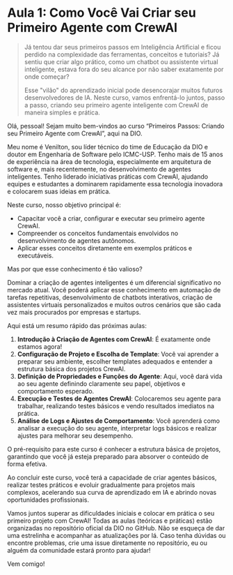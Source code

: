 # Aula 1: Como Você Vai Criar seu Primeiro Agente com CrewAI

> Já tentou dar seus primeiros passos em Inteligência Artificial e ficou perdido na complexidade das ferramentas, conceitos e tutoriais? Já sentiu que criar algo prático, como um chatbot ou assistente virtual inteligente, estava fora do seu alcance por não saber exatamente por onde começar?
>
> Esse "vilão" do aprendizado inicial pode desencorajar muitos futuros desenvolvedores de IA. Neste curso, vamos enfrentá-lo juntos, passo a passo, criando seu primeiro agente inteligente com CrewAI de maneira simples e prática.

Olá, pessoal! Sejam muito bem-vindos ao curso “Primeiros Passos: Criando seu Primeiro Agente com CrewAI”, aqui na DIO.

Meu nome é Venilton, sou líder técnico do time de Educação da DIO e doutor em Engenharia de Software pelo ICMC-USP. Tenho mais de 15 anos de experiência na área de tecnologia, especialmente em arquitetura de software e, mais recentemente, no desenvolvimento de agentes inteligentes. Tenho liderado iniciativas práticas com CrewAI, ajudando equipes e estudantes a dominarem rapidamente essa tecnologia inovadora e colocarem suas ideias em prática.

Neste curso, nosso objetivo principal é:

* Capacitar você a criar, configurar e executar seu primeiro agente CrewAI.
* Compreender os conceitos fundamentais envolvidos no desenvolvimento de agentes autônomos.
* Aplicar esses conceitos diretamente em exemplos práticos e executáveis.

Mas por que esse conhecimento é tão valioso?

Dominar a criação de agentes inteligentes é um diferencial significativo no mercado atual. Você poderá aplicar esse conhecimento em automação de tarefas repetitivas, desenvolvimento de chatbots interativos, criação de assistentes virtuais personalizados e muitos outros cenários que são cada vez mais procurados por empresas e startups.

Aqui está um resumo rápido das próximas aulas:

1. **Introdução à Criação de Agentes com CrewAI**: É exatamente onde estamos agora!
2. **Configuração de Projeto e Escolha de Template**: Você vai aprender a preparar seu ambiente, escolher templates adequados e entender a estrutura básica dos projetos CrewAI.
3. **Definição de Propriedades e Funções do Agente**: Aqui, você dará vida ao seu agente definindo claramente seu papel, objetivos e comportamento esperado.
4. **Execução e Testes de Agentes CrewAI**: Colocaremos seu agente para trabalhar, realizando testes básicos e vendo resultados imediatos na prática.
5. **Análise de Logs e Ajustes de Comportamento**: Você aprenderá como analisar a execução do seu agente, interpretar logs básicos e realizar ajustes para melhorar seu desempenho.

O pré-requisito para este curso é conhecer a estrutura básica de projetos, garantindo que você já esteja preparado para absorver o conteúdo de forma efetiva.

Ao concluir este curso, você terá a capacidade de criar agentes básicos, realizar testes práticos e evoluir gradualmente para projetos mais complexos, acelerando sua curva de aprendizado em IA e abrindo novas oportunidades profissionais.

Vamos juntos superar as dificuldades iniciais e colocar em prática o seu primeiro projeto com CrewAI! Todas as aulas (teóricas e práticas) estão organizadas no repositório oficial da DIO no GitHub. Não se esqueça de dar uma estrelinha e acompanhar as atualizações por lá. Caso tenha dúvidas ou encontre problemas, crie uma issue diretamente no repositório, eu ou alguém da comunidade estará pronto para ajudar!

Vem comigo!
